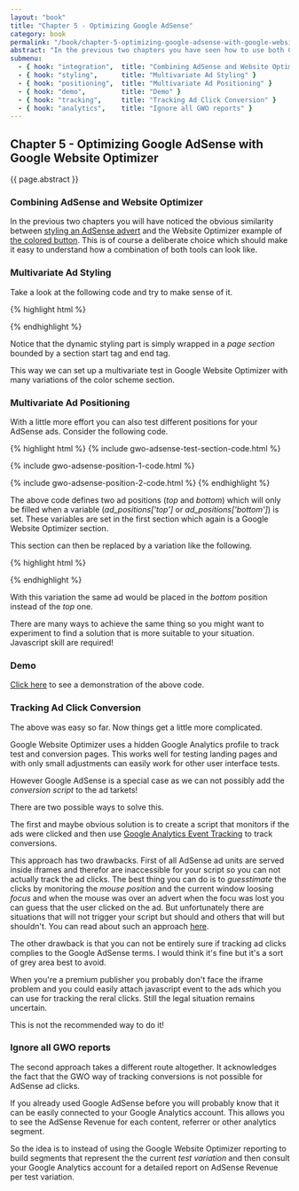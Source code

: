 ```yaml
---
layout: "book"
title: "Chapter 5 - Optimizing Google AdSense"
category: book
permalink: "/book/chapter-5-optimizing-google-adsense-with-google-website-optimizer.html"
abstract: "In the previous two chapters you have seen how to use both Google AdSense and Google Website Optimizer on their own. This chapter focusses on combining the two to optimize your AdSense revenue."
submenu:
  - { hook: "integration",  title: "Combining AdSense and Website Optimizer" }
  - { hook: "styling",      title: "Multivariate Ad Styling" }
  - { hook: "positioning",  title: "Multivariate Ad Positioning" }
  - { hook: "demo",         title: "Demo" }
  - { hook: "tracking",     title: "Tracking Ad Click Conversion" }
  - { hook: "analytics",    title: "Ignore all GWO reports" }
---
```

## Chapter 5 - Optimizing Google AdSense with Google Website Optimizer

{{ page.abstract }}

### Combining AdSense and Website Optimizer<a name="integration">&nbsp;</a>

In the previous two chapters you will have noticed the obvious similarity between [styling an AdSense advert](/dfpadsenseoptimiser/book/chapter-3-using-google-adsense.html#styling "Using Google AdSense - Dynamic Ad Styling") and the Website Optimizer example of [the colored button](http://a8977338.github.com/dfpadsenseoptimiser/book/chapter-4-using-google-website-optimizer.html#demo "Using Google Website Optimizer - Demo"). This is of course a deliberate choice which should make it easy to understand how a combination of both tools can look like.

### Multivariate Ad Styling<a name="styling">&nbsp;</a>

Take a look at the following code and try to make sense of it.

{% highlight html %}
<script>utmx_section("gwo_adsense_style")</script>
<script type="text/javascript"><!--
google_color_border = '000000';
google_color_bg     = 'DDDDDD';
google_color_link   = '000080';
google_color_url    = '008000';
google_color_text   = '000000';
//-->
</script>
</noscript>

<script type="text/javascript"><!--
google_ad_client = "ca-pub-0123456789abcdef";
/* custom_ad_name */
google_ad_slot = "0123456789";
google_ad_width = 125;
google_ad_height = 125;
//-->
</script>
<script type="text/javascript"
src="http://pagead2.googlesyndication.com/pagead/show_ads.js">
</script>
{% endhighlight %}

Notice that the dynamic styling part is simply wrapped in a _page section_ bounded by a section start tag and end tag.

This way we can set up a multivariate test in Google Website Optimizer with many variations of the color scheme section.

### Multivariate Ad Positioning<a name="positioning">&nbsp;</a>

With a little more effort you can also test different positions for your AdSense ads. Consider the following code.

{% highlight html %}
{% include gwo-adsense-test-section-code.html %}

{% include gwo-adsense-position-1-code.html %}

{% include gwo-adsense-position-2-code.html %}
{% endhighlight %}

The above code defines two ad positions (_top_ and _bottom_) which will only be filled when a variable (_ad_positions['top']_ or _ad_positions['bottom']_) is set. These variables are set in the first section which again is a Google Website Optimizer section.

This section can then be replaced by a variation like the following.

{% highlight html %}
<script>utmx_section("gwo_adsense_position")</script>
<script type="text/javascript"><!--
var ad_positions = new Array();
ad_positions['bottom'] = { slot: "0123456789", width: 200, height: 200 }
//-->
</script>
</noscript>
{% endhighlight %}

With this variation the same ad would be placed in the _bottom_ position instead of the _top_ one.

There are many ways to achieve the same thing so you might want to experiment to find a solution that is more suitable to your situation. Javascript skill are required!

### Demo<a name="demo">&nbsp;</a>

[Click here](/dfpadsenseoptimiser/gwo-adsense-test-page.html) to see a demonstration of the above code.

### Tracking Ad Click Conversion<a name="tracking">&nbsp;</a>

The above was easy so far. Now things get a little more complicated.

Google Website Optimizer uses a hidden Google Analytics profile to track test and conversion pages. This works well for testing landing pages and with only small adjustments can easily work for other user interface tests.

However Google AdSense is a special case as we can not possibly add the _conversion script_ to the ad tarkets!

There are two possible ways to solve this.

The first and maybe obvious solution is to create a script that monitors if the ads were clicked and then use [Google Analytics Event Tracking](http://code.google.com/apis/analytics/docs/tracking/eventTrackerGuide.html "Google Analytics Event Tracking") to track conversions.

This approach has two drawbacks. First of all AdSense ad units are served inside iframes and therefor are inaccessible for your script so you can not actually track the ad clicks. The best thing you can do is to _guesstimate_ the clicks by monitoring the _mouse position_ and the current window loosing _focus_ and when the mouse was over an advert when the focu was lost you can guess that the user clicked on the ad. But unfortunately there are situations that will not trigger your script but should and others that will but shouldn't. You can read about such an approach [here](http://www.bennadel.com/blog/1752-Tracking-Google-AdSense-Clicks-With-jQuery-And-ColdFusion.htm "Blog post: Tracking Google AdSense Clicks With jQuery And ColdFusion").

The other drawback is that you can not be entirely sure if tracking ad clicks complies to the Google AdSense terms. I would think it's fine but it's a sort of grey area best to avoid.

When you're a premium publisher you probably don't face the iframe problem and you could easily attach javascript event to the ads which you can use for tracking the reral clicks. Still the legal situation remains uncertain.

This is not the recommended way to do it!

### Ignore all GWO reports<a name="analytics">&nbsp;</a>

The second approach takes a different route altogether. It acknowledges the fact that the GWO way of tracking conversions is not possible for AdSense ad clicks.

If you already used Google AdSense before you will probably know that it can be easily connected to your Google Analytics account. This allows you to see the AdSense Revenue for each content, referrer or other analytics segment.

So the idea is to instead of using the Google Website Optimizer reporting to build segments that represent the the current _test variation_ and then consult your Google Analytics account for a detailed report on AdSense Revenue per test variation.
